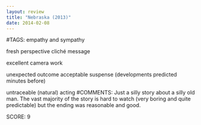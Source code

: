 ```yaml
---
layout: review
title: "Nebraska (2013)"
date: 2014-02-08
---
```


#TAGS:
empathy and sympathy

fresh perspective
cliché message

excellent camera work

unexpected outcome
acceptable suspense (developments predicted minutes before)

untraceable (natural) acting
#COMMENTS:
Just a silly story about a silly old man. The vast majority of the story is hard to watch (very boring and quite predictable) but the ending was reasonable and good.





SCORE:
9
